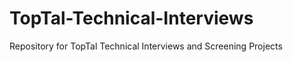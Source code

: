 TopTal-Technical-Interviews
===========================

Repository for TopTal Technical Interviews and Screening Projects
